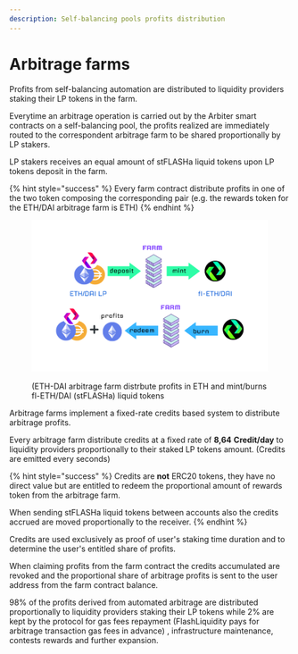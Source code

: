 ```yaml
---
description: Self-balancing pools profits distribution
---
```


# Arbitrage farms

Profits from self-balancing automation are distributed to liquidity providers staking their LP tokens in the farm.

Everytime an arbitrage operation is carried out by the Arbiter smart contracts on a self-balancing pool, the profits realized are immediately routed to the correspondent arbitrage farm to be shared proportionally by LP stakers.

LP stakers receives an equal amount of stFLASHa liquid tokens upon LP tokens deposit in the farm.

{% hint style="success" %}
Every farm contract distribute profits in one of the two token composing the corresponding pair (e.g. the rewards token for the ETH/DAI arbitrage farm is ETH)
{% endhint %}

<figure><img src="../../.gitbook/assets/Copia di FlashLiquidity(5).png" alt=""><figcaption><p>(ETH-DAI arbitrage farm distrbute profits in ETH and mint/burns fl-ETH/DAI (stFLASHa) liquid tokens</p></figcaption></figure>



Arbitrage farms implement a fixed-rate credits based system to distribute arbitrage profits.

Every arbitrage farm distribute credits at a fixed rate of **8,64** **Credit/day** to liquidity providers proportionally to their staked LP tokens amount. (Credits are emitted every seconds)

{% hint style="success" %}
Credits are **not** ERC20 tokens, they have no direct value but are entitled to redeem the proportional amount of rewards token from the arbitrage farm.

When sending stFLASHa liquid tokens between accounts also the credits accrued are moved proportionally to the receiver.
{% endhint %}

Credits are used exclusively as proof of user's staking time duration and to determine the user's entitled share of profits. &#x20;

When claiming profits from the farm contract the credits accumulated are revoked and the proportional share of arbitrage profits is sent to the user address from the farm contract balance. &#x20;

98% of the profits derived from automated arbitrage are distributed proportionally to liquidity providers staking their LP tokens while 2% are kept by the protocol for gas fees repayment (FlashLiquidity pays for arbitrage transaction gas fees in advance) , infrastructure maintenance, contests rewards and further expansion.
